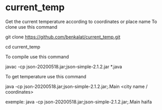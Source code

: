 # current_temp
Get the current temperature according to coordinates or place name
To clone use this command

git clone https://github.com/benkalat/current_temp.git

cd current_temp

To compile use this command

javac -cp json-20200518.jar;json-simple-2.1.2.jar *.java

To get temperature use this command

java -cp json-20200518.jar;json-simple-2.1.2.jar;.Main <city name / coordinates>
 
 exemple:
 java -cp json-20200518.jar;json-simple-2.1.2.jar;.Main haifa



